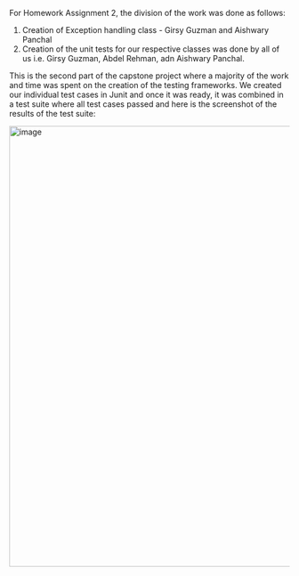 For Homework Assignment 2, the division of the work was done as follows: 

1. Creation of Exception handling class - Girsy Guzman and Aishwary Panchal
2. Creation of the unit tests for our respective classes was done by all of 
us i.e. Girsy Guzman, Abdel Rehman, adn Aishwary Panchal.

This is the second part of the capstone project where a majority of the work and 
time was spent on the creation of the testing frameworks. We created our individual 
test cases in Junit and once it was ready, it was combined in a test suite where 
all test cases passed and here is the screenshot of the results of the test suite: 

<img width="1916" height="792" alt="image" src="https://github.com/user-attachments/assets/e67fa240-f8b0-4d2f-abb8-62c30e4e0409" />

